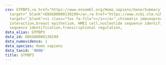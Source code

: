 ```yaml
---
csv: GTPBP3,<a href="https://www.ensembl.org/Homo_sapiens/Gene/Summary?db=core;g=ENSG00000130299"
  target="_blank">ENSG00000130299</a>,<a href="https://www.ncbi.nlm.nih.gov/pubmed/22863008"
  target="_blank"><i class="fas fa-file"></i></a>",chromatin immunoprecipitation assay,direct
  interaction,breast epithelium, HME1 cell,nucleotide sequence identification,nucleotide
  sequence identification,transcriptional regulation,
data_alias: GTPBP3
data_id: ENSG00000130299
data_numevidence: 1
data_species: Homo sapiens
data_taxid: '9606'
title: GTPBP3
---
```

